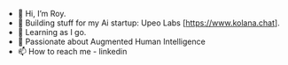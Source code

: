 - 👋 Hi, I’m Roy.
- 👀 Building stuff for my Ai startup: Upeo Labs [https://www.kolana.chat]. 
- 🌱 Learning as I go.
- 💞️ Passionate about Augmented Human Intelligence
- 📫 How to reach me - linkedin

<!---
roykhasiani/roykhasiani is a ✨ special ✨ repository because its `README.md` (this file) appears on your GitHub profile.
You can click the Preview link to take a look at your changes.
--->
